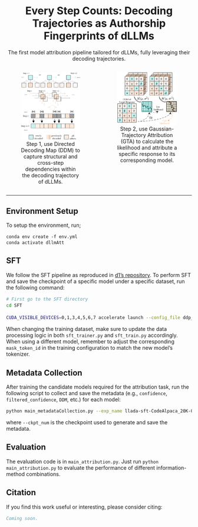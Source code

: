 <div align="center">
    <h1>Every Step Counts: Decoding Trajectories as Authorship Fingerprints of dLLMs</h1>
    <p>The first model attribution pipeline tailored for dLLMs, fully leveraging their decoding trajectories.</p>
</div>

<div align="center" style="display: flex; justify-content: center; gap: 20px;">
  <figure style="text-align: center;">
    <img src="media/DDM_fig.png" alt="DDM Figure" width="400">
    <figcaption>Step 1, use Directed Decoding Map (DDM) to capture structural and cross-step dependencies within the decoding trajectory of dLLMs.</figcaption>
  </figure>

  <figure style="text-align: center;">
    <img src="media/GTA_fig.png" alt="GTA Figure" width="400">
    <figcaption>Step 2, use Gaussian-Trajectory Attribution (GTA) to calculate the likelihood and attribute a specific response to its corresponding model.</figcaption>
  </figure>
</div>

<div align="center">
  <hr width="100%">
</div>


## Environment Setup

To setup the environment, run;
```
conda env create -f env.yml
conda activate dllmAtt
```


## SFT
We follow the SFT pipeline as reproduced in [d1’s repository](https://github.com/dllm-reasoning/d1). To perform SFT and save the checkpoint of a specific model under a specific dataset, run the following command:

```bash
# First go to the SFT directory
cd SFT

CUDA_VISIBLE_DEVICES=0,1,3,4,5,6,7 accelerate launch --config_file ddp_config.yaml --main_process_port 29500 --num_processes 8 sft_train.py
```

When changing the training dataset, make sure to update the data processing logic in both `sft_trainer.py` and `sft_train.py` accordingly. When using a different model, remember to adjust the corresponding `mask_token_id` in the training configuration to match the new model’s tokenizer.

## Metadata Collection

After training the candidate models required for the attribution task, run the following script to collect and save the metadata (e.g., `confidence`, `filtered_confidence`, `DDM`, etc.) for each model:

```bash
python main_metadataCollection.py --exp_name llada-sft-CodeAlpaca_20K-0.7 --ckpt_num 5000 --gen_length 32 --block_size 32 --mask_token_id 126336
```
where `--ckpt_num` is the checkpoint used to generate and save the metadata.

## Evaluation

The evaluation code is in `main_attribution.py`. Just run `python main_attribution.py` to evaluate the performance of different information-method combinations.



## Citation

If you find this work useful or interesting, please consider citing:

```bibtex
Coming soon.
```

